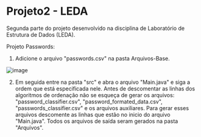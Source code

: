 # Projeto2 - LEDA
Segunda parte do projeto desenvolvido na disciplina de Laboratório de Estrutura de Dados (LEDA).

  Projeto Passwords:

  1. Adicione o arquivo "passwords.csv" na pasta Arquivos-Base.
  
  ![image](https://github.com/LuizaLLeite/ProjetoLEDA2/assets/113855143/bce77962-e4c2-43a0-a551-a692bb5a0e18)


  2. Em seguida entre na pasta "src" e abra o arquivo "Main.java" e siga a ordem que está especificada nele.
  Antes de descomentar as linhas dos algoritmos de ordenação não se esqueça de gerar os arquivos: "password_classifier.csv", "password_formated_data.csv", "passwords_classifier.csv" e os arquivos auxiliares. Para gerar esses arquivos descomente as linhas que estão no inicio do arquivo "Main.java".
  Todos os arquivos de saída seram gerados na pasta "Arquivos".  
